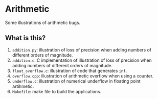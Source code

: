 # Arithmetic
Some illustrations of arithmetic bugs.

## What is this?
1. `addition.py`: illustration of loss of precision when adding numbers
    of different orders of magnitude.
1. `addition.c`: C implementation of illustration of loss of precision
    when adding numbers of different orders of magnitude.
1. `float_overflow.c`: illustration of code that generates `inf`.
1. `overflow.cpp`: illustration of arithmetic overflow when using a
    counter.
1. `underflow.c`: illustration of numerical underflow in floating point
    artihmetic.
1. `Makefile`: make file to build the applications.
